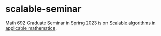# scalable-seminar

Math 692 Graduate Seminar in Spring 2023 is on [Scalable algorithms in applicable mathematics](https://bueler.github.io/scalable-seminar/).
